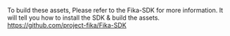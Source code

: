 To build these assets, Please refer to the Fika-SDK for more information.
It will tell you how to install the SDK & build the assets.
https://github.com/project-fika/Fika-SDK